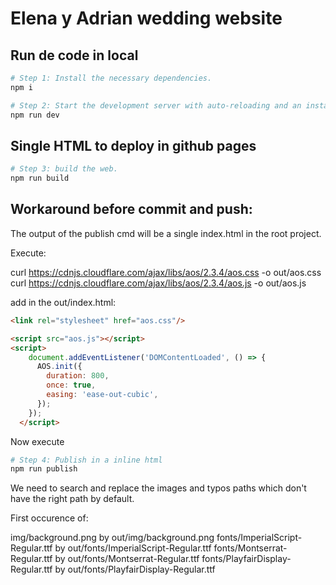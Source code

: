 # Elena y Adrian wedding website

## Run de code in local

```sh
# Step 1: Install the necessary dependencies.
npm i

# Step 2: Start the development server with auto-reloading and an instant preview.
npm run dev
```

## Single HTML to deploy in github pages

```sh
# Step 3: build the web.
npm run build
```

## Workaround before commit and push:

The output of the publish cmd will be a single index.html in the root project.

Execute:

curl https://cdnjs.cloudflare.com/ajax/libs/aos/2.3.4/aos.css   -o out/aos.css
curl https://cdnjs.cloudflare.com/ajax/libs/aos/2.3.4/aos.js    -o out/aos.js

add in the out/index.html:

```html
<link rel="stylesheet" href="aos.css"/>

<script src="aos.js"></script>
<script>
    document.addEventListener('DOMContentLoaded', () => {
      AOS.init({
        duration: 800,
        once: true,
        easing: 'ease-out-cubic',
      });
    });
  </script>
```

Now execute

```sh
# Step 4: Publish in a inline html
npm run publish
```
We need to search and replace the images and typos paths which don't have the right path by default.

First occurence of:

img/background.png by out/img/background.png
fonts/ImperialScript-Regular.ttf by out/fonts/ImperialScript-Regular.ttf
fonts/Montserrat-Regular.ttf by out/fonts/Montserrat-Regular.ttf
fonts/PlayfairDisplay-Regular.ttf by out/fonts/PlayfairDisplay-Regular.ttf


